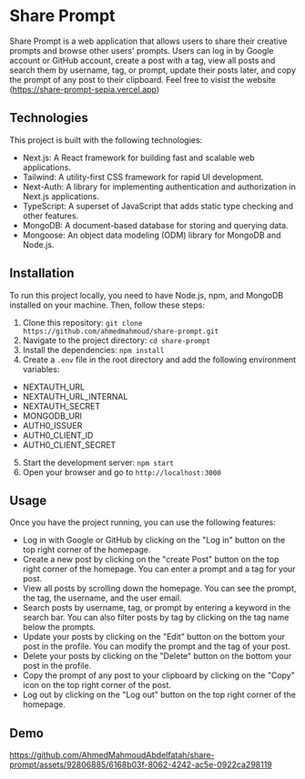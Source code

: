 # Share Prompt

Share Prompt is a web application that allows users to share their creative prompts and browse other users' prompts. Users can log in by Google account or GitHub account, create a post with a tag, view all posts and search them by username, tag, or prompt, update their posts later, and copy the prompt of any post to their clipboard. Feel free to visist the website (https://share-prompt-sepia.vercel.app)

## Technologies

This project is built with the following technologies:

- Next.js: A React framework for building fast and scalable web applications.
- Tailwind: A utility-first CSS framework for rapid UI development.
- Next-Auth: A library for implementing authentication and authorization in Next.js applications.
- TypeScript: A superset of JavaScript that adds static type checking and other features.
- MongoDB: A document-based database for storing and querying data.
- Mongoose: An object data modeling (ODM) library for MongoDB and Node.js.

## Installation

To run this project locally, you need to have Node.js, npm, and MongoDB installed on your machine. Then, follow these steps:

1. Clone this repository: `git clone https://github.com/ahmedmahmoud/share-prompt.git`
2. Navigate to the project directory: `cd share-prompt`
3. Install the dependencies: `npm install`
4. Create a `.env` file in the root directory and add the following environment variables:

- NEXTAUTH_URL
- NEXTAUTH_URL_INTERNAL
- NEXTAUTH_SECRET
- MONGODB_URI
- AUTH0_ISSUER
- AUTH0_CLIENT_ID
- AUTH0_CLIENT_SECRET

5. Start the development server: `npm start`
6. Open your browser and go to `http://localhost:3000`

## Usage

Once you have the project running, you can use the following features:

- Log in with Google or GitHub by clicking on the "Log in" button on the top right corner of the homepage.
- Create a new post by clicking on the "create Post" button on the top right corner of the homepage. You can enter a prompt and a tag for your post.
- View all posts by scrolling down the homepage. You can see the prompt, the tag, the username, and the user email.
- Search posts by username, tag, or prompt by entering a keyword in the search bar. You can also filter posts by tag by clicking on the tag name below the prompts.
- Update your posts by clicking on the "Edit" button on the bottom your post in the profile. You can modify the prompt and the tag of your post.
- Delete your posts by clicking on the "Delete" button on the bottom your post in the profile. 
- Copy the prompt of any post to your clipboard by clicking on the "Copy" icon on the top right corner of the post.
- Log out by clicking on the "Log out" button on the top right corner of the homepage.


## Demo

https://github.com/AhmedMahmoudAbdelfatah/share-prompt/assets/92806885/6168b03f-8062-4242-ac5e-0922ca298119






